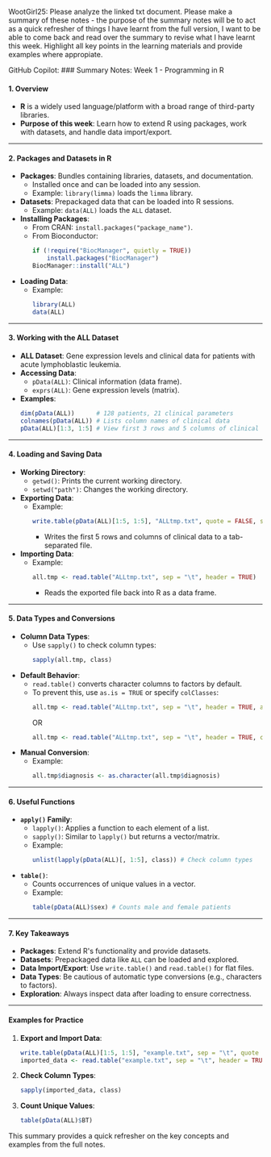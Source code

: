 WootGirl25: Please analyze the linked txt document. Please make a summary of these notes - the purpose of the summary notes will be to act as a quick refresher of things I have learnt from the full version, I want to be able to come back and read over the summary to revise what I have learnt this week. Highlight all key points in the learning materials and provide examples where appropiate.

GitHub Copilot: ### Summary Notes: Week 1 - Programming in R

#### **1. Overview**
- **R** is a widely used language/platform with a broad range of third-party libraries.
- **Purpose of this week**: Learn how to extend R using packages, work with datasets, and handle data import/export.

---

#### **2. Packages and Datasets in R**
- **Packages**: Bundles containing libraries, datasets, and documentation.
  - Installed once and can be loaded into any session.
  - Example: `library(limma)` loads the `limma` library.
- **Datasets**: Prepackaged data that can be loaded into R sessions.
  - Example: `data(ALL)` loads the `ALL` dataset.
- **Installing Packages**:
  - From CRAN: `install.packages("package_name")`.
  - From Bioconductor:
    ```r
    if (!require("BiocManager", quietly = TRUE))
        install.packages("BiocManager")
    BiocManager::install("ALL")
    ```
- **Loading Data**:
  - Example:
    ```r
    library(ALL)
    data(ALL)
    ```

---

#### **3. Working with the ALL Dataset**
- **ALL Dataset**: Gene expression levels and clinical data for patients with acute lymphoblastic leukemia.
- **Accessing Data**:
  - `pData(ALL)`: Clinical information (data frame).
  - `exprs(ALL)`: Gene expression levels (matrix).
- **Examples**:
  ```r
  dim(pData(ALL))      # 128 patients, 21 clinical parameters
  colnames(pData(ALL)) # Lists column names of clinical data
  pData(ALL)[1:3, 1:5] # View first 3 rows and 5 columns of clinical data
  ```

---

#### **4. Loading and Saving Data**
- **Working Directory**:
  - `getwd()`: Prints the current working directory.
  - `setwd("path")`: Changes the working directory.
- **Exporting Data**:
  - Example:
    ```r
    write.table(pData(ALL)[1:5, 1:5], "ALLtmp.txt", quote = FALSE, sep = "\t", col.names = TRUE, row.names = FALSE)
    ```
    - Writes the first 5 rows and columns of clinical data to a tab-separated file.
- **Importing Data**:
  - Example:
    ```r
    all.tmp <- read.table("ALLtmp.txt", sep = "\t", header = TRUE)
    ```
    - Reads the exported file back into R as a data frame.

---

#### **5. Data Types and Conversions**
- **Column Data Types**:
  - Use `sapply()` to check column types:
    ```r
    sapply(all.tmp, class)
    ```
- **Default Behavior**:
  - `read.table()` converts character columns to factors by default.
  - To prevent this, use `as.is = TRUE` or specify `colClasses`:
    ```r
    all.tmp <- read.table("ALLtmp.txt", sep = "\t", header = TRUE, as.is = TRUE)
    ```
    OR
    ```r
    all.tmp <- read.table("ALLtmp.txt", sep = "\t", header = TRUE, colClasses = c("character", "character", "factor", "integer", "factor"))
    ```
- **Manual Conversion**:
  - Example:
    ```r
    all.tmp$diagnosis <- as.character(all.tmp$diagnosis)
    ```

---

#### **6. Useful Functions**
- **`apply()` Family**:
  - `lapply()`: Applies a function to each element of a list.
  - `sapply()`: Similar to `lapply()` but returns a vector/matrix.
  - Example:
    ```r
    unlist(lapply(pData(ALL)[, 1:5], class)) # Check column types
    ```
- **`table()`**:
  - Counts occurrences of unique values in a vector.
  - Example:
    ```r
    table(pData(ALL)$sex) # Counts male and female patients
    ```

---

#### **7. Key Takeaways**
- **Packages**: Extend R's functionality and provide datasets.
- **Datasets**: Prepackaged data like `ALL` can be loaded and explored.
- **Data Import/Export**: Use `write.table()` and `read.table()` for flat files.
- **Data Types**: Be cautious of automatic type conversions (e.g., characters to factors).
- **Exploration**: Always inspect data after loading to ensure correctness.

---

#### **Examples for Practice**
1. **Export and Import Data**:
   ```r
   write.table(pData(ALL)[1:5, 1:5], "example.txt", sep = "\t", quote = FALSE, col.names = TRUE, row.names = FALSE)
   imported_data <- read.table("example.txt", sep = "\t", header = TRUE)
   ```
2. **Check Column Types**:
   ```r
   sapply(imported_data, class)
   ```
3. **Count Unique Values**:
   ```r
   table(pData(ALL)$BT)
   ```

This summary provides a quick refresher on the key concepts and examples from the full notes.